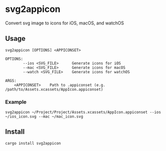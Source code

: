 # svg2appicon

Convert svg image to icons for iOS, macOS, and watchOS

## Usage
```
svg2appicon [OPTIONS] <APPICONSET>

OPTIONS:
        --ios <SVG_FILE>      Generate icons for iOS
        --mac <SVG_FILE>      Generate icons for macOS
        --watch <SVG_FILE>    Generate icons for watchOS

ARGS:
    <APPICONSET>    Path to .appiconset (e.g. /path/to/Assets.xcassets/AppIcon.appiconset)
```

### Example
```
svg2appicon ~/Project/Project/Assets.xcassets/AppIcon.appiconset --ios ~/ios_icon.svg --mac ~/mac_icon.svg 
```

## Install
```
cargo install svg2appicon
```
